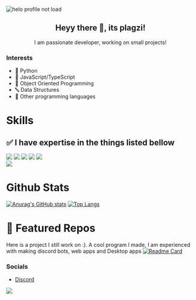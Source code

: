 ![helo profile not load](https://cdn.discordapp.com/attachments/760496001936261230/955352473021845534/unknown.png)

<h2 align="center">Heyy there 🤟, its plagzi!</h3>
<p align="center">I am passionate developer, working on small projects!</p>

### Interests
- 🐍 Python
- 📜 JavaScript/TypeScript
- 📸 Object Oriented Programming
- 🔤 Data Structures
- 💽 Other programming languages

# Skills
## ✅ I have expertise in the things listed bellow
![](https://img.shields.io/badge/Code-Python-informational?style=flat&logo=python&logoColor=white&color=2bbc8a)
![](https://img.shields.io/badge/Code-JavaScript-informational?style=flat&logo=javascript&logoColor=white&color=2bbc8a)
![](https://img.shields.io/badge/Code-C-informational?style=flat&logo=c&logoColor=white&color=2bbc8a)
![](https://img.shields.io/badge/Code-C++-informational?style=flat&logo=cplusplus&logoColor=white&color=2bbc8a)
![](https://img.shields.io/badge/Shell-Bash-informational?style=flat&logo=gnu-bash&logoColor=white&color=2bbc8a)<br>
![](https://img.shields.io/badge/OS-Linux-informational?style=flat&logo=linux&logoColor=white&color=2bbc8a)

# Github Stats
[![Anurag's GitHub stats](https://github-readme-stats.vercel.app/api?username=PlayZBhai&show_icons=true&theme=dracula)](https://github.com/anuraghazra/github-readme-stats)
[![Top Langs](https://github-readme-stats.vercel.app/api/top-langs/?username=PlayZBhai&layout=compact&theme=dracula&show_icons=true)](https://github.com/anuraghazra/github-readme-stats)

# 🌟 Featured Repos
Here is a project I still work on :). A cool program I made, I am experienced with making discord bots, web apps and Desktop apps
[![Readme Card](https://github-readme-stats.vercel.app/api/pin/?username=PlayZBhai&repo=encrypto)](https://github.com/anuraghazra/github-readme-stats)

### Socials
- [Discord](https://discord.gg/s3faMXTDNP)


![](https://komarev.com/ghpvc/?username=your-github-username&color=green)



